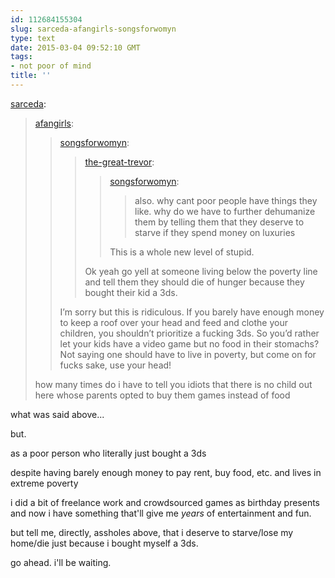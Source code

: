 ```yaml
---
id: 112684155304
slug: sarceda-afangirls-songsforwomyn
type: text
date: 2015-03-04 09:52:10 GMT
tags:
- not poor of mind
title: ''
---
```

<p><a href="http://sarceda.tumblr.com/post/112682800101" class="tumblr_blog">sarceda</a>:</p>

<blockquote><p><a href="http://afangirls.tumblr.com/post/112682199660/songsforwomyn-the-great-trevor-songsforwomyn" class="tumblr_blog">afangirls</a>:</p><blockquote><p><a href="http://songsforwomyn.tumblr.com/post/112092235711" class="tumblr_blog">songsforwomyn</a>:</p><blockquote><p><a href="http://the-great-trevor.tumblr.com/post/112091282484/songsforwomyn-also-why-cant-poor-people-have" class="tumblr_blog">the-great-trevor</a>:</p><blockquote><p><a href="http://songsforwomyn.tumblr.com/post/110981594366" class="tumblr_blog">songsforwomyn</a>:</p>

<blockquote><p>also. why cant poor people have things they like. why do we have to further dehumanize them by telling them that they deserve to starve if they spend money on luxuries</p></blockquote>

<p>This is a whole new level of stupid.</p></blockquote>

<p>Ok yeah go yell at someone living below the poverty line and tell them they should die of hunger because they bought their kid a 3ds.</p></blockquote>

<p>I’m sorry but this is ridiculous. If you barely have enough money to keep a roof over your head and feed and clothe your children, you shouldn’t prioritize a fucking 3ds. So you’d rather let your kids have a video game but no food in their stomachs? Not saying one should have to live in poverty, but come on for fucks sake, use your head!<br /></p></blockquote>

<p>how many times do i have to tell you idiots that there is no child out here whose parents opted to buy them games instead of food </p></blockquote>

what was said above...

but. 

as a poor person who literally just bought a 3ds

despite having barely enough money to pay rent, buy food, etc. and lives in extreme poverty

i did a bit of freelance work and crowdsourced games as birthday presents and now i have something that'll give me _years_ of entertainment and fun. 

but tell me, directly, assholes above, that i deserve to starve/lose my home/die just because i bought myself a 3ds.

go ahead. i'll be waiting.
